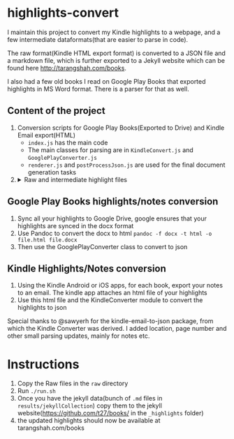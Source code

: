 # highlights-convert

I maintain this project to convert my Kindle highlights to a webpage, and a few intermediate dataformats(that are easier to parse in code).

The raw format(Kindle HTML export format) is converted to a JSON file and a markdown file, which is further exported to a Jekyll website which can be found here http://tarangshah.com/books.

I also had a few old books I read on Google Play Books that exported highlights in MS Word format. There is a parser for that as well.

## Content of the project

1. Conversion scripts for Google Play Books(Exported to Drive) and Kindle Email export(HTML)
    - `index.js` has the main code
    - The main classes for parsing are in `KindleConvert.js` and `GooglePlayConverter.js`
    - `renderer.js` and `postProcessJson.js` are used for the final document generation tasks
2.  <details>
    <summary>Raw and intermediate highlight files</summary>
        {these were essentially text files and quite small in size, github seemed like the perfect place to store these files. You can find them in the "Raw" and "Results" folders}
    </details>

## Google Play Books highlights/notes conversion

1. Sync all your highlights to Google Drive, google ensures that your highlights are synced in the docx format
2. Use Pandoc to convert the docx to html
    `pandoc -f docx -t html -o file.html file.docx`
3. Then use the GooglePlayConverter class to convert to json


## Kindle Highlights/Notes conversion

1. Using the Kindle Android or iOS apps, for each book, export your notes to an email. The kindle app attaches an html file of your highlights
2. Use this html file and the KindleConverter module to convert the highlights to json

Special thanks to @sawyerh for the kindle-email-to-json package, from which the Kindle Converter was derived. I added location, page number and other small parsing updates, mainly for notes etc.

# Instructions

1. Copy the Raw files in the `raw` directory
2. Run `./run.sh`
3. Once you have the jekyll data(bunch of `.md` files in `results/jekyllCollection`) copy them to the jekyll website(https://github.com/t27/books/ in the `_highlights` folder)
4. the updated highlights should now be available at tarangshah.com/books